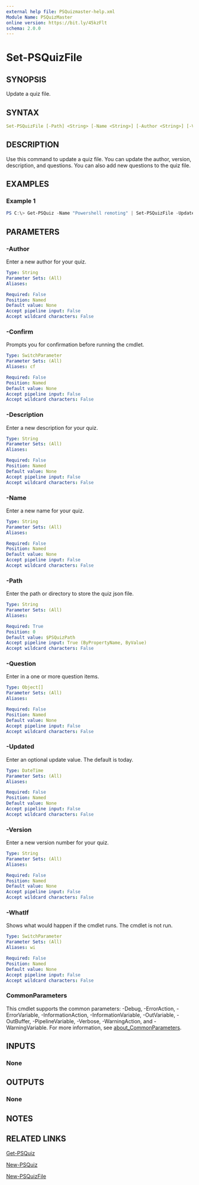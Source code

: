 ```yaml
---
external help file: PSQuizmaster-help.xml
Module Name: PSQuizMaster
online version: https://bit.ly/45kzFlt
schema: 2.0.0
---
```


# Set-PSQuizFile

## SYNOPSIS

Update a quiz file.

## SYNTAX

```yaml
Set-PSQuizFile [-Path] <String> [-Name <String>] [-Author <String>] [-Version <String>] [-Description <String>] [-Updated <DateTime>] [-Question <Object[]>] [-WhatIf] [-Confirm] [<CommonParameters>]
```

## DESCRIPTION

Use this command to update a quiz file. You can update the author, version, description, and questions. You can also add new questions to the quiz file.

## EXAMPLES

### Example 1

```powershell
PS C:\> Get-PSQuiz -Name "Powershell remoting" | Set-PSQuizFile -Updated (Get-Date) -Version 0.2.1
```

## PARAMETERS

### -Author

Enter a new author for your quiz.

```yaml
Type: String
Parameter Sets: (All)
Aliases:

Required: False
Position: Named
Default value: None
Accept pipeline input: False
Accept wildcard characters: False
```

### -Confirm

Prompts you for confirmation before running the cmdlet.

```yaml
Type: SwitchParameter
Parameter Sets: (All)
Aliases: cf

Required: False
Position: Named
Default value: None
Accept pipeline input: False
Accept wildcard characters: False
```

### -Description

Enter a new description for your quiz.

```yaml
Type: String
Parameter Sets: (All)
Aliases:

Required: False
Position: Named
Default value: None
Accept pipeline input: False
Accept wildcard characters: False
```

### -Name

Enter a new name for your quiz.

```yaml
Type: String
Parameter Sets: (All)
Aliases:

Required: False
Position: Named
Default value: None
Accept pipeline input: False
Accept wildcard characters: False
```

### -Path

Enter the path or directory to store the quiz json file.

```yaml
Type: String
Parameter Sets: (All)
Aliases:

Required: True
Position: 0
Default value: $PSQuizPath
Accept pipeline input: True (ByPropertyName, ByValue)
Accept wildcard characters: False
```

### -Question

Enter in a one or more question items.

```yaml
Type: Object[]
Parameter Sets: (All)
Aliases:

Required: False
Position: Named
Default value: None
Accept pipeline input: False
Accept wildcard characters: False
```

### -Updated

Enter an optional update value.
The default is today.

```yaml
Type: DateTime
Parameter Sets: (All)
Aliases:

Required: False
Position: Named
Default value: None
Accept pipeline input: False
Accept wildcard characters: False
```

### -Version

Enter a new version number for your quiz.

```yaml
Type: String
Parameter Sets: (All)
Aliases:

Required: False
Position: Named
Default value: None
Accept pipeline input: False
Accept wildcard characters: False
```

### -WhatIf

Shows what would happen if the cmdlet runs.
The cmdlet is not run.

```yaml
Type: SwitchParameter
Parameter Sets: (All)
Aliases: wi

Required: False
Position: Named
Default value: None
Accept pipeline input: False
Accept wildcard characters: False
```

### CommonParameters

This cmdlet supports the common parameters: -Debug, -ErrorAction, -ErrorVariable, -InformationAction, -InformationVariable, -OutVariable, -OutBuffer, -PipelineVariable, -Verbose, -WarningAction, and -WarningVariable. For more information, see [about_CommonParameters](http://go.microsoft.com/fwlink/?LinkID=113216).

## INPUTS

### None

## OUTPUTS

### None

## NOTES

## RELATED LINKS

[Get-PSQuiz](Get-PSQuiz.md)

[New-PSQuiz](New-PSQuiz.md)

[New-PSQuizFile](New-PSQuizFile.md)

